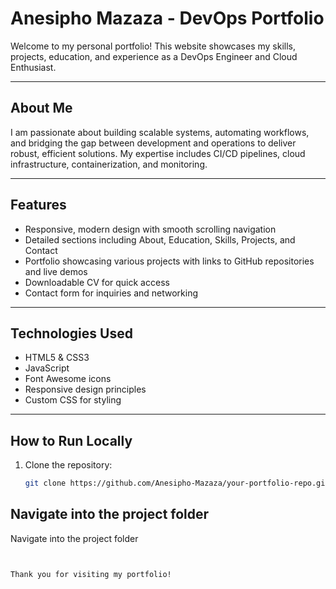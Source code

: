 # Anesipho Mazaza - DevOps Portfolio

Welcome to my personal portfolio! This website showcases my skills, projects, education, and experience as a DevOps Engineer and Cloud Enthusiast.

---

## About Me

I am passionate about building scalable systems, automating workflows, and bridging the gap between development and operations to deliver robust, efficient solutions. My expertise includes CI/CD pipelines, cloud infrastructure, containerization, and monitoring.

---

## Features

- Responsive, modern design with smooth scrolling navigation
- Detailed sections including About, Education, Skills, Projects, and Contact
- Portfolio showcasing various projects with links to GitHub repositories and live demos
- Downloadable CV for quick access
- Contact form for inquiries and networking

---

## Technologies Used

- HTML5 & CSS3
- JavaScript
- Font Awesome icons
- Responsive design principles
- Custom CSS for styling

---

## How to Run Locally

1. Clone the repository:

   ```bash
   git clone https://github.com/Anesipho-Mazaza/your-portfolio-repo.git

 ## Navigate into the project folder 
Navigate into the project folder


```cd your-portfolio-repo 


Thank you for visiting my portfolio!








